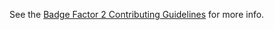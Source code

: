 See the [Badge Factor 2 Contributing Guidelines](https://github.com/ctrlwebinc/badgefactor2/blob/master/CONTRIBUTING.md) for more info.